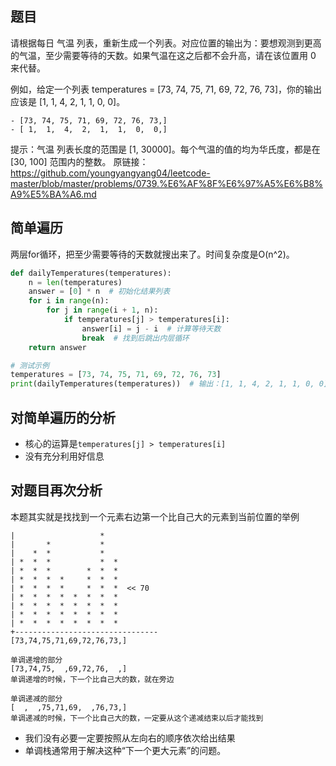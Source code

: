 ## 题目

请根据每日 气温 列表，重新生成一个列表。对应位置的输出为：要想观测到更高的气温，至少需要等待的天数。如果气温在这之后都不会升高，请在该位置用 0 来代替。

例如，给定一个列表 temperatures = [73, 74, 75, 71, 69, 72, 76, 73]，你的输出应该是 [1, 1, 4, 2, 1, 1, 0, 0]。
```
- [73, 74, 75, 71, 69, 72, 76, 73,]
- [ 1,  1,  4,  2,  1,  1,  0,  0,]
```

提示：气温 列表长度的范围是 [1, 30000]。每个气温的值的均为华氏度，都是在 [30, 100] 范围内的整数。
原链接：https://github.com/youngyangyang04/leetcode-master/blob/master/problems/0739.%E6%AF%8F%E6%97%A5%E6%B8%A9%E5%BA%A6.md

## 简单遍历

两层for循环，把至少需要等待的天数就搜出来了。时间复杂度是O(n^2)。
```python
def dailyTemperatures(temperatures):
    n = len(temperatures)
    answer = [0] * n  # 初始化结果列表
    for i in range(n):
        for j in range(i + 1, n):
            if temperatures[j] > temperatures[i]:
                answer[i] = j - i  # 计算等待天数
                break  # 找到后跳出内层循环
    return answer

# 测试示例
temperatures = [73, 74, 75, 71, 69, 72, 76, 73]
print(dailyTemperatures(temperatures))  # 输出：[1, 1, 4, 2, 1, 1, 0, 0]
```

## 对简单遍历的分析
- 核心的运算是`temperatures[j] > temperatures[i]` 
- 没有充分利用好信息

## 对题目再次分析 
本题其实就是找找到一个元素右边第一个比自己大的元素到当前位置的举例

```
|                   *  
|       *           *  
|    *  *           *  
| *  *  *           *  *  
| *  *  *        *  *  *  
| *  *  *  *     *  *  *  
| *  *  *  *     *  *  *  << 70
| *  *  *  *  *  *  *  *  
| *  *  *  *  *  *  *  *  
| *  *  *  *  *  *  *  *  
| *  *  *  *  *  *  *  *  
+--------------------------------
[73,74,75,71,69,72,76,73,]

单调递增的部分
[73,74,75,  ,69,72,76,  ,]
单调递增的时候，下一个比自己大的数，就在旁边

单调递减的部分
[  ,  ,75,71,69,  ,76,73,]
单调递减的时候，下一个比自己大的数，一定要从这个递减结束以后才能找到

```

- 我们没有必要一定要按照从左向右的顺序依次给出结果
- 单调栈通常用于解决这种“下一个更大元素”的问题。
